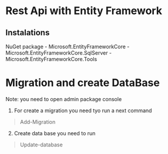 # Rest Api with Entity Framework

## Instalations

NuGet package 
    - Microsoft.EntityFrameworkCore
    - Microsoft.EntityFrameworkCore.SqlServer
    - Microsoft.EntityFrameworkCore.Tools



# Migration and create DataBase

Note: you need to open admin package console

1. For create a migration you need tyo run a next command

> Add-Migration <name>

2. Create data base you need to run 

> Update-database